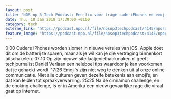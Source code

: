 ```yaml
---
layout: post
title: "NOS op 3 Tech Podcast: Een fix voor trage oude iPhones en emoji-spraakverwarring"
date: Thu, 18 Jan 2018 17:30:00 +0100
category: tech
externe_link: "https://podcast.npo.nl/file/nosop3techpodcast/4145/nporadio1_nosop3techpodcast_20180118_nos-op-3-tech-podcast-een-fix-voor-trage-oude-iphones-en-emoji-spraakverwarring.mp3"
feature_image: "https://podcast.npo.nl/file/nosop3techpodcast/4145/nporadio1_nosop3techpodcast_20180118_nos-op-3-tech-podcast-een-fix-voor-trage-oude-iphones-en-emoji-spraakverwarring.mp3"
---
```


0:00 Oudere iPhones worden slomer in nieuwe versies van iOS. Apple doet dit om de batterij te sparen, maar als je wil kan je die vertraging binnenkort uitschakelen.
07:10 Op zijn nieuwe site laatjeniethackmaken.nl geeft techjournalist Daniël Verlaan een heleboel tips waardoor je kan voorkomen dat je gehackt wordt.
17:26 Emoji's zijn niet weg te denken uit al onze online communicatie. Niet alle culturen geven dezelfe betekenis aan emoji’s, en dat kan leiden tot spraakverwarring.
25:25 Na de cinnamon challenge, en de choking challenge, is er in Amerika een nieuw gevaarlijke rage die viraal gaat op internet.<img src="http://feeds.feedburner.com/~r/nosop3-tech-podcast/~4/dNJDLwfi-EU" height="1" width="1" alt=""/>
